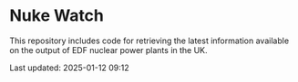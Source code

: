 # Nuke Watch

This repository includes code for retrieving the latest information available on the output of EDF nuclear power plants in the UK.

Last updated: 2025-01-12 09:12